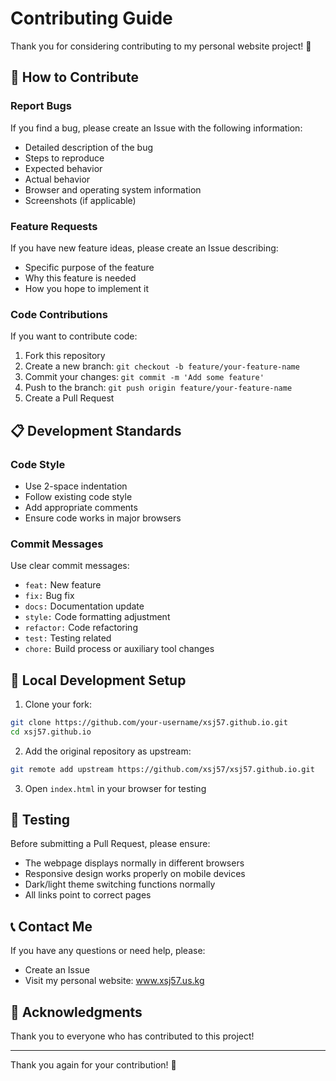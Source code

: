 # Contributing Guide

Thank you for considering contributing to my personal website project! 🎉

## 🤝 How to Contribute

### Report Bugs
If you find a bug, please create an Issue with the following information:
- Detailed description of the bug
- Steps to reproduce
- Expected behavior
- Actual behavior
- Browser and operating system information
- Screenshots (if applicable)

### Feature Requests
If you have new feature ideas, please create an Issue describing:
- Specific purpose of the feature
- Why this feature is needed
- How you hope to implement it

### Code Contributions
If you want to contribute code:

1. Fork this repository
2. Create a new branch: `git checkout -b feature/your-feature-name`
3. Commit your changes: `git commit -m 'Add some feature'`
4. Push to the branch: `git push origin feature/your-feature-name`
5. Create a Pull Request

## 📋 Development Standards

### Code Style
- Use 2-space indentation
- Follow existing code style
- Add appropriate comments
- Ensure code works in major browsers

### Commit Messages
Use clear commit messages:
- `feat:` New feature
- `fix:` Bug fix
- `docs:` Documentation update
- `style:` Code formatting adjustment
- `refactor:` Code refactoring
- `test:` Testing related
- `chore:` Build process or auxiliary tool changes

## 🚀 Local Development Setup

1. Clone your fork:
```bash
git clone https://github.com/your-username/xsj57.github.io.git
cd xsj57.github.io
```

2. Add the original repository as upstream:
```bash
git remote add upstream https://github.com/xsj57/xsj57.github.io.git
```

3. Open `index.html` in your browser for testing

## 📝 Testing

Before submitting a Pull Request, please ensure:
- The webpage displays normally in different browsers
- Responsive design works properly on mobile devices
- Dark/light theme switching functions normally
- All links point to correct pages

## 📞 Contact Me

If you have any questions or need help, please:
- Create an Issue
- Visit my personal website: www.xsj57.us.kg

## 🙏 Acknowledgments

Thank you to everyone who has contributed to this project!

---

Thank you again for your contribution! 🌟 